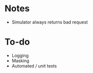 # Notes
- Simulator always returns bad request

# To-do
- Logging
- Masking
- Automated / unit tests